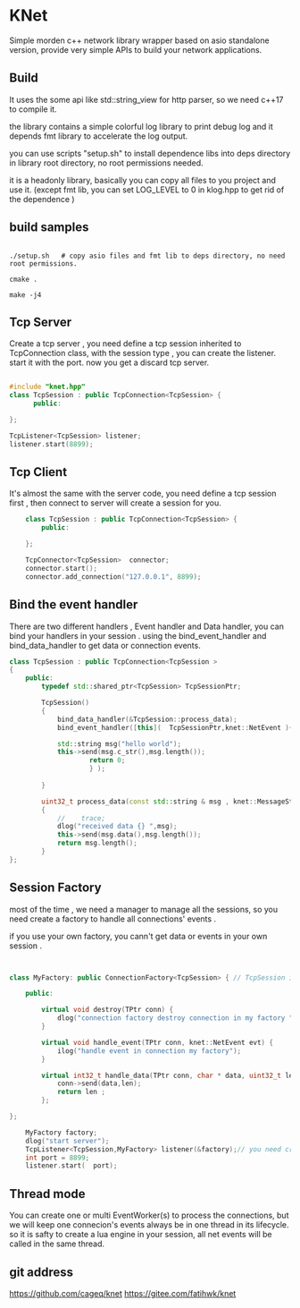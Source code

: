 
# KNet 
Simple morden c++ network library wrapper based on asio standalone version, provide very simple APIs to build your network applications. 


## Build 
It uses the some api like std::string_view for http parser, so we need c++17 to compile it. 

the library contains a simple colorful log library to print debug log and it depends fmt library to accelerate the log output.

you can use scripts "setup.sh" to install dependence libs into deps directory in library root directory, no root permissions  needed. 

it is a headonly library, basically you can copy all files to you project and use it. (except fmt lib, you can set LOG_LEVEL to 0 in klog.hpp to get rid of the dependence ) 


## build samples
```shell

./setup.sh   # copy asio files and fmt lib to deps directory, no need root permissions. 

cmake . 

make -j4 

```



## Tcp Server 

Create a tcp server , you need define a tcp session inherited  to TcpConnection class, with the session type , you can create the listener. 
start it with the port. now you get a discard tcp server. 

```cpp

#include "knet.hpp"
class TcpSession : public TcpConnection<TcpSession> {
      public:

}; 

TcpListener<TcpSession> listener;
listener.start(8899); 

```


## Tcp Client 
It's almost the same with the server code, you need define a tcp session first , then connect to server will create a session for you. 


```cpp 
	class TcpSession : public TcpConnection<TcpSession> {
		public:

	}; 

	TcpConnector<TcpSession>  connector;
	connector.start(); 
	connector.add_connection("127.0.0.1", 8899);
``` 
	
## Bind the event handler 
There are two different handlers , Event handler and Data handler, you can bind your handlers in your session . 
using the bind_event_handler and bind_data_handler to get data or connection events. 

```cpp 
class TcpSession : public TcpConnection<TcpSession > 
{
	public:
		typedef std::shared_ptr<TcpSession> TcpSessionPtr; 

		TcpSession() 
		{
			bind_data_handler(&TcpSession::process_data); 
			bind_event_handler([this](  TcpSessionPtr,knet::NetEvent ){

			std::string msg("hello world"); 
			this->send(msg.c_str(),msg.length()); 
					return 0; 
					} ); 
	
		}

		uint32_t process_data(const std::string & msg , knet::MessageStatus status)
		{
			//    trace;
			dlog("received data {} ",msg); 
			this->send(msg.data(),msg.length());   
			return msg.length(); 
		}
}; 

```


## Session Factory 
most of the time , we need a manager to manage all the sessions, so you need create a factory to handle all connections' events . 

if you use your own factory, you cann't get data or events in your own session . 

```cpp 


class MyFactory: public ConnectionFactory<TcpSession> { // TcpSession is your real session class  to process your session events and data 

	public:

		virtual void destroy(TPtr conn) {
			dlog("connection factory destroy connection in my factory "); 
		}	

		virtual void handle_event(TPtr conn, knet::NetEvent evt) {
			ilog("handle event in connection my factory"); 
		}

		virtual int32_t handle_data(TPtr conn, char * data, uint32_t len) { 
			conn->send(data,len); 
			return len ;
		}; 

}; 

	MyFactory factory; 
	dlog("start server");
	TcpListener<TcpSession,MyFactory> listener(&factory);// you need create a factory instance and pass it to listener.
	int port = 8899;
	listener.start(  port); 

```


## Thread mode 
You can create one or multi EventWorker(s) to process the connections, but we will keep one connecion's events always be in one thread in its lifecycle.  
so it is safty to create a lua engine in your session, all net events will be called in the same thread.  

## git address 
  https://github.com/cageq/knet
  https://gitee.com/fatihwk/knet








